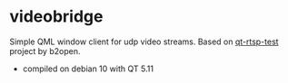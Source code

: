 # videobridge

Simple QML window client for udp video streams. Based on [qt-rtsp-test](https://github.com/b2open/qt-rtsp-test/tree/qml) project by b2open. 

- compiled on debian 10 with QT 5.11


